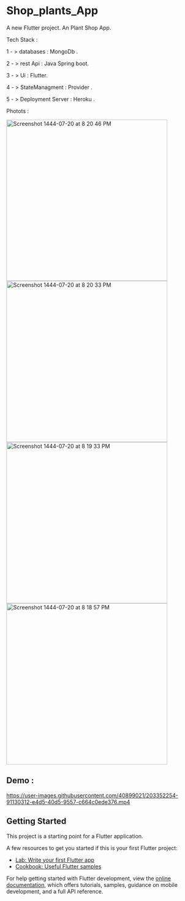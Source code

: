 # Shop_plants_App

A new Flutter project.
An Plant Shop App.

Tech Stack :

 1 - > databases :  MongoDb .  
 
 2 - > rest Api : Java Spring boot.
 
 3 - > Ui : Flutter. 
 
 4 - > StateManagment : Provider .
 
 5 - > Deployment Server : Heroku .
 
 
 
 Photots : 
 
 
 
 <img width="420" alt="Screenshot 1444-07-20 at 8 20 46 PM" src="https://user-images.githubusercontent.com/40899021/218264629-9961ee44-66fb-47f0-a580-725db7c1098c.png">
<img width="420" alt="Screenshot 1444-07-20 at 8 20 33 PM" src="https://user-images.githubusercontent.com/40899021/218264653-765b04d7-4ebe-4fb0-bef0-f1afe60d047c.png">
<img width="420" alt="Screenshot 1444-07-20 at 8 19 33 PM" src="https://user-images.githubusercontent.com/40899021/218264666-a2fcdc32-3d00-4457-8616-47c8af1190f3.png">
<img width="420" alt="Screenshot 1444-07-20 at 8 18 57 PM" src="https://user-images.githubusercontent.com/40899021/218264681-9e978a89-4ba0-4c61-8b2e-42abf2ee17a8.png">




 Demo : 
 -----------------------------------------------------------------------------------------------------------------------------------------
 https://user-images.githubusercontent.com/40899021/203352254-91130312-e4d5-40d5-9557-c664c0ede376.mp4


## Getting Started

This project is a starting point for a Flutter application.

A few resources to get you started if this is your first Flutter project:

- [Lab: Write your first Flutter app](https://docs.flutter.dev/get-started/codelab)
- [Cookbook: Useful Flutter samples](https://docs.flutter.dev/cookbook)

For help getting started with Flutter development, view the
[online documentation](https://docs.flutter.dev/), which offers tutorials,
samples, guidance on mobile development, and a full API reference.
